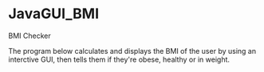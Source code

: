 # JavaGUI_BMI
BMI Checker

The program below calculates and displays the BMI of the user by using an interctive GUI, then tells them if they're obese, healthy or in weight.